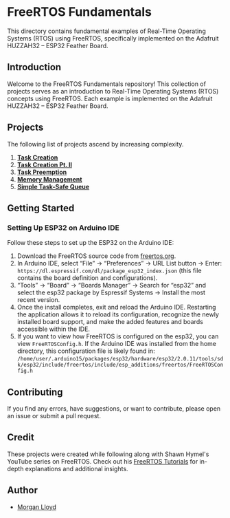 # FreeRTOS Fundamentals

This directory contains fundamental examples of Real-Time Operating Systems (RTOS) using FreeRTOS, specifically implemented on the Adafruit HUZZAH32 – ESP32 Feather Board.

## Introduction

Welcome to the FreeRTOS Fundamentals repository! This collection of projects serves as an introduction to Real-Time Operating Systems (RTOS) concepts using FreeRTOS. Each example is implemented on the Adafruit HUZZAH32 – ESP32 Feather Board.

## Projects
The following list of projects ascend by increasing complexity.

1. [**Task Creation**](FreeRTOS_Blinky.ino) 
2. [**Task Creation Pt. II**](FreeRTOS_Blinky_Prioritized.ino) 
3. [**Task Preemption**](FreeRTOS_Task_Preemption.ino) 
4. [**Memory Management**](FreeRTOS_Memory_Management.ino)
5. [**Simple Task-Safe Queue**](FreeRTOS_Queue.ino)


## Getting Started

### Setting Up ESP32 on Arduino IDE

Follow these steps to set up the ESP32 on the Arduino IDE:

1. Download the FreeRTOS source code from [freertos.org](https://www.freertos.org/).
2. In Arduino IDE, select “File” → “Preferences” → URL List button → Enter: `https://dl.espressif.com/dl/package_esp32_index.json` (this file contains the board definition and configurations).
3. “Tools” → “Board” → “Boards Manager” → Search for “esp32” and select the esp32 package by Espressif Systems → Install the most recent version.
4. Once the install completes, exit and reload the Arduino IDE. Restarting the application allows it to reload its configuration, recognize the newly installed board support, and make the added features and boards accessible within the IDE.
5. If you want to view how FreeRTOS is configured on the esp32, you can view `FreeRTOSConfig.h`. If the Arduino IDE was installed from the home directory, this configuration file is likely found in:
   `/home/user/.arduino15/packages/esp32/hardware/esp32/2.0.11/tools/sdk/esp32/include/freertos/include/esp_additions/freertos/FreeRTOSConfig.h`

## Contributing

If you find any errors, have suggestions, or want to contribute, please open an issue or submit a pull request.

## Credit
These projects were created while following along with Shawn Hymel's YouTube series on FreeRTOS. Check out his [FreeRTOS Tutorials](https://www.youtube.com/playlist?list=PLEBQazB0HUyQ4hAPU1cJED6t3DU0h34bz) for in-depth explanations and additional insights.

## Author

- [Morgan Lloyd](https://github.com/morgoob)
